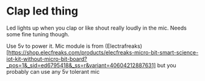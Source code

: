 # Clap led thing
Led lights up when you clap or like shout really loudly in the mic. Needs some fine tuning though.

Use 5v to power it. Mic module is from (Electrafreaks)[https://shop.elecfreaks.com/products/elecfreaks-micro-bit-smart-science-iot-kit-without-micro-bit-board?_pos=1&_sid=ed6795418&_ss=r&variant=40604212887631] but you probably can use any 5v tolerant mic
